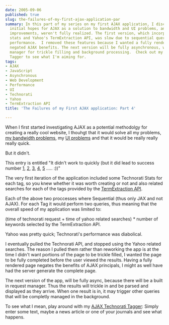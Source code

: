```yaml
---
date: 2005-09-06
published: true
slug: the-failures-of-my-first-ajax-application-par
summary: In this part of my series on my first AJAX application, I discuss how my
  initial hopes for AJAX as a solution to bandwidth and UI problems, and for speed
  improvements, weren't fully realized. The first version, which incorporated Technorati
  stats and Yahoo's TermExtraction API, was slow due to sequential queries and Technorati's
  performance.  I removed these features because I wanted a fully rendered page, which
  negated AJAX benefits. The next version will be fully asynchronous, with a request
  manager for trickle filling and background processing.  Check out my AJAX Technorati
  Tagger to see what I'm aiming for.
tags:
- AJAX
- JavaScript
- Asynchronous
- Web Development
- Performance
- UI
- Technorati
- Yahoo
- TermExtraction API
title: 'The Failures of my First AJAX application: Part 4'

---
```

When I first started investigating AJAX as a potential methodolgy for creating a really cool website, I thouhgt that it would solve all my problems, [my bandwidth problems](http://www.kinlan.co.uk/2005/09/failures-of-my-first-ajax-application.html), my [UI problems](http://www.kinlan.co.uk/2005/09/failures-of-my-first-ajax-application_05.html) and that it would be really really really quick.<p />But it didn't.<p />This entry is entitled "It didn't work to quickly (but it did lead to success number [1](http://www.kinlan.co.uk/2005/08/successes-of-my-first-ajax-application.html), [2](http://www.kinlan.co.uk/2005/08/successes-of-my-first-ajax-application_14.html), [3](http://www.kinlan.co.uk/2005/08/successes-of-my-first-ajax-application_15.html), [4](http://www.kinlan.co.uk/2005/08/successes-of-my-first-ajax-application_16.html), [5](http://www.kinlan.co.uk/2005/08/successes-of-my-first-ajax-application_17.html) ..... :))"<p />The very first iteration of the application included some Technorati Stats for each tag, so you knew whether it was worth creating or not and also related searches for each of the tags provided by the [TermExtraction API](http://developer.yahoo.net/).<p />Each of the above two proccesses where Sequential (thus only JAX and not AJAX). For each Tag it would perform two queries, thus meaning that the overall speed of my application was limited to:<p />(time of technorati request + time of yahoo related searches) * number of keywords selected by the TermExtraction API.<p />Yahoo was pretty quick; Technorati's performance was diabolical.<p />I eventually pulled the Technorati API, and stopped using the Yahoo related searches. The reason I pulled them rather than reworking the app is at the time I didn't want portions of the page to be trickle filled, I wanted the page to be fully completed before the user viewed the results. Having a fully rendered page negates the benefits of AJAX principals, I might as well have had the server generate the complete page.<p />The next version of the app, will be fully async, because there will be a built in request manager. Thus the results will trickle in and be parsed and displayed as they arrive. When one result is in, it may trigger other queries that will be completly managed in the background.<p />To see what I mean, play around with my [AJAX Technorati Tagger](http://www.kinlan.co.uk/AjaxExperiments/AjaxTag):  Simply enter some text, maybe a news article or one of your journals and see what happens.<p />

